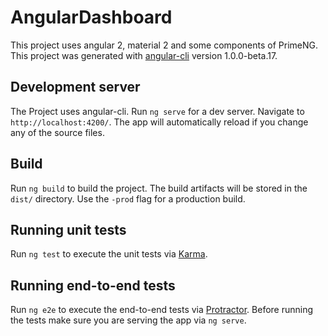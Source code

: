 # AngularDashboard

This project uses angular 2, material 2 and some components of PrimeNG.
This project was generated with [angular-cli](https://github.com/angular/angular-cli) version 1.0.0-beta.17.

## Development server
The Project uses angular-cli. Run `ng serve` for a dev server. Navigate to `http://localhost:4200/`. The app will automatically reload if you change any of the source files.

## Build

Run `ng build` to build the project. The build artifacts will be stored in the `dist/` directory. Use the `-prod` flag for a production build.

## Running unit tests

Run `ng test` to execute the unit tests via [Karma](https://karma-runner.github.io).

## Running end-to-end tests

Run `ng e2e` to execute the end-to-end tests via [Protractor](http://www.protractortest.org/). 
Before running the tests make sure you are serving the app via `ng serve`.
